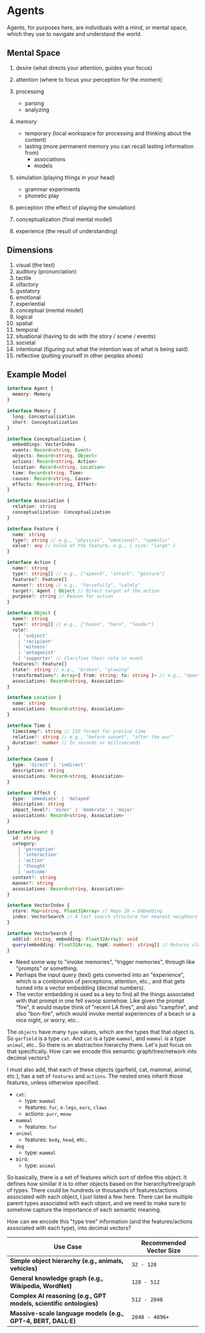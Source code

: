 # Agents

Agents, for purposes here, are individuals with a mind, or mental space,
which they use to navigate and understand the world.

## Mental Space

1. desire (what directs your attention, guides your focus)
1. attention (where to focus your perception for the moment)
1. processing

   - parsing
   - analyzing

1. memory

   - temporary (local workspace for processing and thinking about the
     content)
   - lasting (more permanent memory you can recall lasting information
     from)
     - associations
     - models

1. simulation (playing things in your head)

   - grammar experiments
   - phonetic play

1. perception (the effect of playing the simulation)
1. conceptualization (final mental model)
1. experience (the result of understanding)

## Dimensions

1. visual (the text)
1. auditory (pronunciation)
1. tactile
1. olfactory
1. gustatory
1. emotional
1. experiential
1. conceptual (mental model)
1. logical
1. spatial
1. temporal
1. situational (having to do with the story / scene / events)
1. societal
1. intentional (figuring out what the intention was of what is being
   said)
1. reflective (putting yourself in other peoples shoes)

## Example Model

```ts
interface Agent {
  memory: Memory
}

interface Memory {
  long: Conceptualization
  short: Conceptualization
}

interface Conceptualization {
  embeddings: VectorIndex
  events: Record<string, Event>
  objects: Record<string, Object>
  actions: Record<string, Action>
  location: Record<string, Location>
  time: Record<string, Time>
  causes: Record<string, Cause>
  effects: Record<string, Effect>
}

interface Association {
  relation: string
  conceptualization: Conceptualization
}

interface Feature {
  name: string
  type?: string // e.g., "physical", "emotional", "symbolic"
  value?: any // Value of the feature, e.g., { size: "large" }
}

interface Action {
  name?: string
  type?: string[] // e.g., ["speech", "attack", "gesture"]
  features?: Feature[]
  manner?: string // e.g., "forcefully", "calmly"
  target?: Agent | Object // Direct target of the action
  purpose?: string // Reason for action
}

interface Object {
  name?: string
  type?: string[] // e.g., ["human", "hero", "leader"]
  role?:
    | 'subject'
    | 'recipient'
    | 'witness'
    | 'antagonist'
    | 'supporter' // Clarifies their role in event
  features?: Feature[]
  state?: string // e.g., "broken", "glowing"
  transformations?: Array<{ from: string; to: string }> // e.g., "open" → "closed"
  associations: Record<string, Association>
}

interface Location {
  name: string
  associations: Record<string, Association>
}

interface Time {
  timestamp?: string // ISO format for precise time
  relative?: string // e.g., "before sunset", "after the war"
  duration?: number // In seconds or milliseconds
}

interface Cause {
  type: 'direct' | 'indirect'
  description: string
  associations: Record<string, Association>
}

interface Effect {
  type: 'immediate' | 'delayed'
  description: string
  impact_level?: 'minor' | 'moderate' | 'major'
  associations: Record<string, Association>
}

interface Event {
  id: string
  category:
    | 'perception'
    | 'interaction'
    | 'action'
    | 'thought'
    | 'outcome'
  context?: string
  manner?: string
  associations: Record<string, Association>
}

interface VectorIndex {
  store: Map<string, Float32Array> // Maps ID → Embedding
  index: VectorSearch // A fast search structure for nearest neighbors
}

interface VectorSearch {
  add(id: string, embedding: Float32Array): void
  query(embedding: Float32Array, topK: number): string[] // Returns closest matching concept IDs
}
```

- Need some way to "invoke memories", "trigger memories", through like
  "prompts" or something.
- Perhaps the input query (text) gets converted into an "experience",
  which is a combination of perceptions, attention, etc., and that gets
  turned into a vector embedding (decimal numbers).
- The vector embedding is used as a key to find all the things
  associated with that prompt in one fell swoop somehow. Like given the
  prompt "fire", it would maybe think of "recent LA fires", and also
  "campfire", and also "bon-fire", which would invoke mental experiences
  of a beach or a nice night, or worry, etc..

The `objects` have many `type` values, which are the types that that
object is. So `garfield` is a type `cat`. And `cat` is a type `mammal`,
and `mammal` is a type `animal`, etc.. So there is an abstraction
hierarchy there. Let's just focus on that specifically. How can we
encode this semantic graph/tree/network into decimal vectors?

I must also add, that each of these objects (garfield, cat, mammal,
animal, etc.), has a set of `features` and `actions`. The nested ones
inherit those features, unless otherwise specified.

- `cat`:
  - type: `mammal`
  - features: `fur`, `4-legs`, `ears`, `claws`
  - actions: `purr`, `meow`
- `mammal`
  - features: `fur`
- `animal`
  - features: `body`, `head`, etc..
- `dog`
  - type: `mammal`
- `bird`:
  - type: `animal`

So basically, there is a set of features which sort of define this
object. It defines how simiilar it is to other objects based on the
hierarchy/tree/graph of types. There could be hundreds or thousands of
features/actions associated with each object, I just listed a few here.
There can be multiple parent types associated with each object, and we
need to make sure to somehow capture the importance of each semantic
meaning.

How can we encode this "type tree" information (and the features/actions
associated with each type), into decimal vectors?

| **Use Case**                                                       | **Recommended Vector Size** |
| ------------------------------------------------------------------ | --------------------------- |
| **Simple object hierarchy (e.g., animals, vehicles)**              | `32 - 128`                  |
| **General knowledge graph (e.g., Wikipedia, WordNet)**             | `128 - 512`                 |
| **Complex AI reasoning (e.g., GPT models, scientific ontologies)** | `512 - 2048`                |
| **Massive-scale language models (e.g., GPT-4, BERT, DALL·E)**      | `2048 - 4096+`              |
